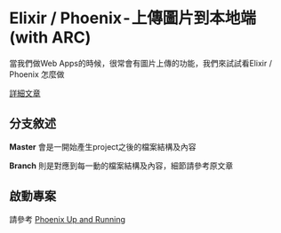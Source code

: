# Elixir / Phoenix - 上傳圖片到本地端 (with ARC)

當我們做Web Apps的時候，很常會有圖片上傳的功能，我們來試試看Elixir / Phoenix 怎麼做

[詳細文章](https://medium.com/@deniel_chiang/elixir-phoenix-%E4%B8%8A%E5%82%B3%E5%9C%96%E7%89%87-with-arc-fa686aa954f1)
## 分支敘述
**Master** 會是一開始產生project之後的檔案結構及內容

**Branch** 則是對應到每一動的檔案結構及內容，細節請參考原文章

## 啟動專案
請參考 [Phoenix Up and Running](https://hexdocs.pm/phoenix/up_and_running.html)

